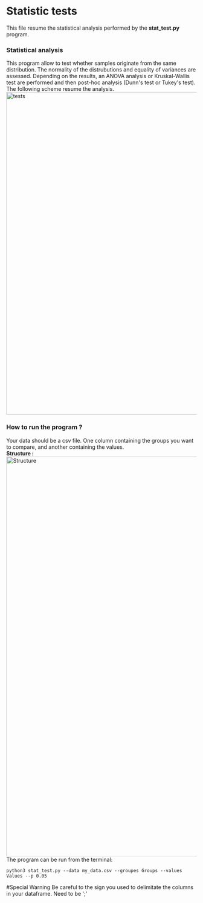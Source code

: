 # Statistic tests
This file resume the statistical analysis performed by the **stat_test.py** program.
### Statistical analysis
This program allow to test whether samples originate from the same distribution. 
The normality of the distrubutions and equality of variances are assessed. 
Depending on the results, an ANOVA analysis or Kruskal-Wallis test are performed and then post-hoc analysis 
(Dunn's test or Tukey's test).\
The following scheme resume the analysis. 
<img width="852" alt="tests" src="https://github.com/lucasDNS9/Ribes_lab/assets/127426611/3bf51a46-5b7c-467e-bbbf-25d28930b453">

### How to run the program ?
Your data should be a csv file. One column containing the groups you want to compare, 
and another containing the values.\
**Structure :**
<img width="1056" alt="Structure" src="https://github.com/lucasDNS9/Ribes_lab/assets/127426611/4deb61b8-b733-4245-80ef-b11ad3b4e6aa">
The program can be run from the terminal:
```
python3 stat_test.py --data my_data.csv --groupes Groups --values Values --p 0.05
```
#Special Warning
Be careful to the sign you used to delimitate the columns in your dataframe. Need to be ';'
